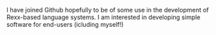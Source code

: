 I have joined Github hopefully to be of some use in the 
development of Rexx-based language systems. I am interested
in developing simple software for end-users (icluding myself!)

<!---
Harmander-star/Harmander-star is a ✨ special ✨ repository because its `README.md` (this file) appears on your GitHub profile.
You can click the Preview link to take a look at your changes.
--->
